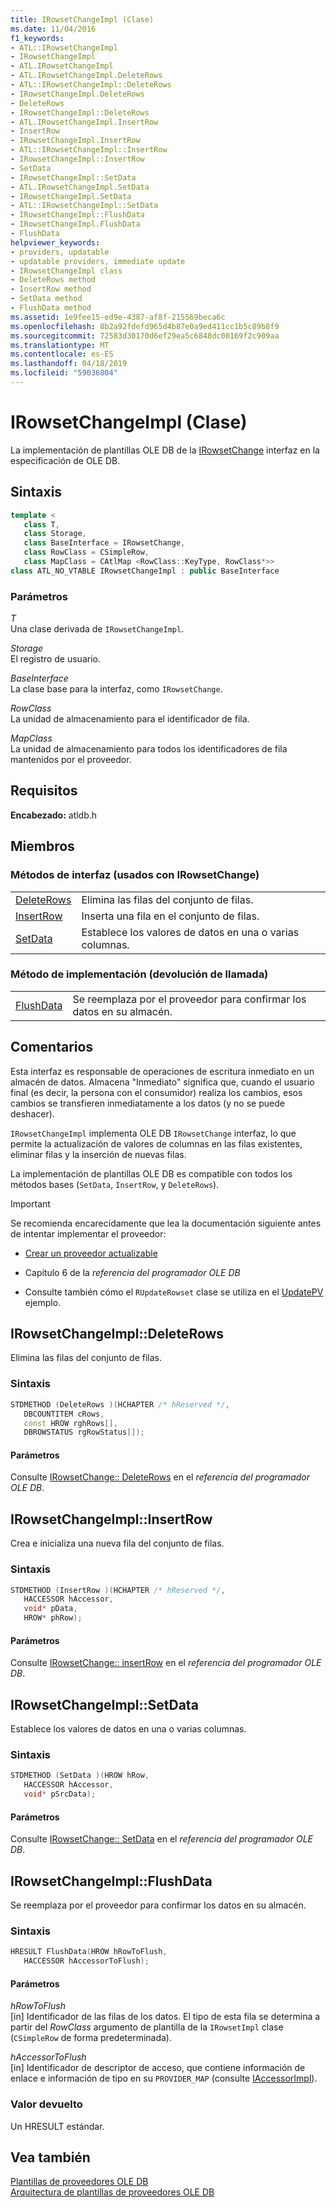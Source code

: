```yaml
---
title: IRowsetChangeImpl (Clase)
ms.date: 11/04/2016
f1_keywords:
- ATL::IRowsetChangeImpl
- IRowsetChangeImpl
- ATL.IRowsetChangeImpl
- ATL.IRowsetChangeImpl.DeleteRows
- ATL::IRowsetChangeImpl::DeleteRows
- IRowsetChangeImpl.DeleteRows
- DeleteRows
- IRowsetChangeImpl::DeleteRows
- ATL.IRowsetChangeImpl.InsertRow
- InsertRow
- IRowsetChangeImpl.InsertRow
- ATL::IRowsetChangeImpl::InsertRow
- IRowsetChangeImpl::InsertRow
- SetData
- IRowsetChangeImpl::SetData
- ATL.IRowsetChangeImpl.SetData
- IRowsetChangeImpl.SetData
- ATL::IRowsetChangeImpl::SetData
- IRowsetChangeImpl::FlushData
- IRowsetChangeImpl.FlushData
- FlushData
helpviewer_keywords:
- providers, updatable
- updatable providers, immediate update
- IRowsetChangeImpl class
- DeleteRows method
- InsertRow method
- SetData method
- FlushData method
ms.assetid: 1e9fee15-ed9e-4387-af8f-215569beca6c
ms.openlocfilehash: 8b2a92fdefd965d4b87e0a9ed411cc1b5c89b8f9
ms.sourcegitcommit: 72583d30170d6ef29ea5c6848dc00169f2c909aa
ms.translationtype: MT
ms.contentlocale: es-ES
ms.lasthandoff: 04/18/2019
ms.locfileid: "59036804"
---
```

# <a name="irowsetchangeimpl-class"></a>IRowsetChangeImpl (Clase)

La implementación de plantillas OLE DB de la [IRowsetChange](/previous-versions/windows/desktop/ms715790(v=vs.85)) interfaz en la especificación de OLE DB.

## <a name="syntax"></a>Sintaxis

```cpp
template <
   class T,
   class Storage,
   class BaseInterface = IRowsetChange,
   class RowClass = CSimpleRow,
   class MapClass = CAtlMap <RowClass::KeyType, RowClass*>>
class ATL_NO_VTABLE IRowsetChangeImpl : public BaseInterface
```

### <a name="parameters"></a>Parámetros

*T*<br/>
Una clase derivada de `IRowsetChangeImpl`.

*Storage*<br/>
El registro de usuario.

*BaseInterface*<br/>
La clase base para la interfaz, como `IRowsetChange`.

*RowClass*<br/>
La unidad de almacenamiento para el identificador de fila.

*MapClass*<br/>
La unidad de almacenamiento para todos los identificadores de fila mantenidos por el proveedor.

## <a name="requirements"></a>Requisitos

**Encabezado:** atldb.h

## <a name="members"></a>Miembros

### <a name="interface-methods-used-with-irowsetchange"></a>Métodos de interfaz (usados con IRowsetChange)

|||
|-|-|
|[DeleteRows](#deleterows)|Elimina las filas del conjunto de filas.|
|[InsertRow](#insertrow)|Inserta una fila en el conjunto de filas.|
|[SetData](#setdata)|Establece los valores de datos en una o varias columnas.|

### <a name="implementation-method-callback"></a>Método de implementación (devolución de llamada)

|||
|-|-|
|[FlushData](#flushdata)|Se reemplaza por el proveedor para confirmar los datos en su almacén.|

## <a name="remarks"></a>Comentarios

Esta interfaz es responsable de operaciones de escritura inmediato en un almacén de datos. Almacena "Inmediato" significa que, cuando el usuario final (es decir, la persona con el consumidor) realiza los cambios, esos cambios se transfieren inmediatamente a los datos (y no se puede deshacer).

`IRowsetChangeImpl` implementa OLE DB `IRowsetChange` interfaz, lo que permite la actualización de valores de columnas en las filas existentes, eliminar filas y la inserción de nuevas filas.

La implementación de plantillas OLE DB es compatible con todos los métodos bases (`SetData`, `InsertRow`, y `DeleteRows`).

> [!IMPORTANT]
>  Se recomienda encarecidamente que lea la documentación siguiente antes de intentar implementar el proveedor:

- [Crear un proveedor actualizable](../../data/oledb/creating-an-updatable-provider.md)

- Capítulo 6 de la *referencia del programador OLE DB*

- Consulte también cómo el `RUpdateRowset` clase se utiliza en el [UpdatePV](https://github.com/Microsoft/VCSamples/tree/master/VC2010Samples/ATL/OLEDB/Provider/UPDATEPV) ejemplo.

## <a name="deleterows"></a> IRowsetChangeImpl::DeleteRows

Elimina las filas del conjunto de filas.

### <a name="syntax"></a>Sintaxis

```cpp
STDMETHOD (DeleteRows )(HCHAPTER /* hReserved */,
   DBCOUNTITEM cRows,
   const HROW rghRows[],
   DBROWSTATUS rgRowStatus[]);
```

#### <a name="parameters"></a>Parámetros

Consulte [IRowsetChange:: DeleteRows](/previous-versions/windows/desktop/ms724362(v=vs.85)) en el *referencia del programador OLE DB*.

## <a name="insertrow"></a> IRowsetChangeImpl::InsertRow

Crea e inicializa una nueva fila del conjunto de filas.

### <a name="syntax"></a>Sintaxis

```cpp
STDMETHOD (InsertRow )(HCHAPTER /* hReserved */,
   HACCESSOR hAccessor,
   void* pData,
   HROW* phRow);
```

#### <a name="parameters"></a>Parámetros

Consulte [IRowsetChange:: insertRow](/previous-versions/windows/desktop/ms716921(v=vs.85)) en el *referencia del programador OLE DB*.

## <a name="setdata"></a> IRowsetChangeImpl::SetData

Establece los valores de datos en una o varias columnas.

### <a name="syntax"></a>Sintaxis

```cpp
STDMETHOD (SetData )(HROW hRow,
   HACCESSOR hAccessor,
   void* pSrcData);
```

#### <a name="parameters"></a>Parámetros

Consulte [IRowsetChange:: SetData](/previous-versions/windows/desktop/ms721232(v=vs.85)) en el *referencia del programador OLE DB*.

## <a name="flushdata"></a> IRowsetChangeImpl::FlushData

Se reemplaza por el proveedor para confirmar los datos en su almacén.

### <a name="syntax"></a>Sintaxis

```cpp
HRESULT FlushData(HROW hRowToFlush,
   HACCESSOR hAccessorToFlush);
```

#### <a name="parameters"></a>Parámetros

*hRowToFlush*<br/>
[in] Identificador de las filas de los datos. El tipo de esta fila se determina a partir del *RowClass* argumento de plantilla de la `IRowsetImpl` clase (`CSimpleRow` de forma predeterminada).

*hAccessorToFlush*<br/>
[in] Identificador de descriptor de acceso, que contiene información de enlace e información de tipo en su `PROVIDER_MAP` (consulte [IAccessorImpl](../../data/oledb/iaccessorimpl-class.md)).

### <a name="return-value"></a>Valor devuelto

Un HRESULT estándar.

## <a name="see-also"></a>Vea también

[Plantillas de proveedores OLE DB](../../data/oledb/ole-db-provider-templates-cpp.md)<br/>
[Arquitectura de plantillas de proveedores OLE DB](../../data/oledb/ole-db-provider-template-architecture.md)